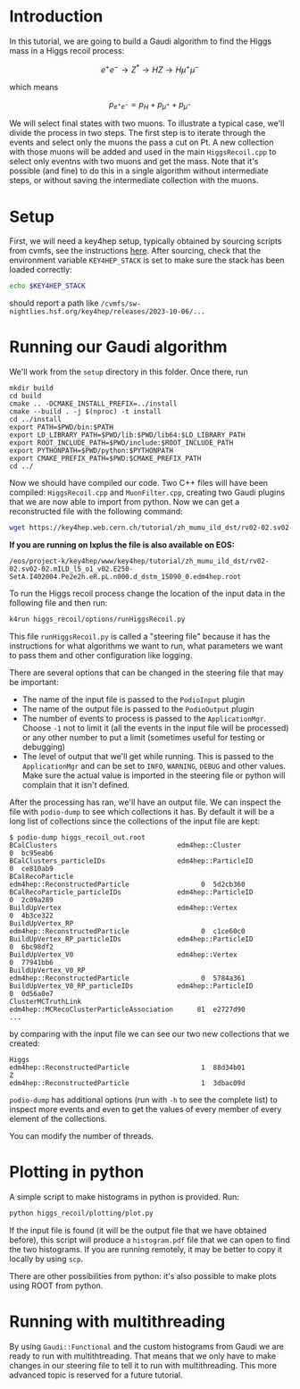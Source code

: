# Introduction
In this tutorial, we are going to build a Gaudi algorithm to find the Higgs mass
in a Higgs recoil process:

```math
e^+ e^-\rightarrow Z^*\rightarrow HZ\rightarrow H\mu^+\mu^-
```

which means

```math
p_{e^+ e^-}=p_H+p_{\mu^+}+p_{\mu^-}
```

We will select final states with two muons. To illustrate a typical case, we'll
divide the process in two steps. The first step is to iterate through the events
and select only the muons the pass a cut on Pt. A new collection with those
muons will be added and used in the main `HiggsRecoil.cpp` to select only
eventns with two muons and get the mass. Note that it's possible (and fine) to
do this in a single algorithm without intermediate steps, or without saving the
intermediate collection with the muons.

# Setup

First, we will need a key4hep setup, typically obtained by sourcing scripts from
cvmfs, see the instructions
[here](https://key4hep.github.io/key4hep-doc/setup-and-getting-started/README.html).
After sourcing, check that the environment variable `KEY4HEP_STACK` is set to
make sure the stack has been loaded correctly:

``` bash
echo $KEY4HEP_STACK
```

should report a path like `/cvmfs/sw-nightlies.hsf.org/key4hep/releases/2023-10-06/...`

# Running our Gaudi algorithm

We'll work from the `setup` directory in this folder. Once there, run

```
mkdir build
cd build
cmake .. -DCMAKE_INSTALL_PREFIX=../install
cmake --build . -j $(nproc) -t install 
cd ../install
export PATH=$PWD/bin:$PATH
export LD_LIBRARY_PATH=$PWD/lib:$PWD/lib64:$LD_LIBRARY_PATH
export ROOT_INCLUDE_PATH=$PWD/include:$ROOT_INCLUDE_PATH
export PYTHONPATH=$PWD/python:$PYTHONPATH
export CMAKE_PREFIX_PATH=$PWD:$CMAKE_PREFIX_PATH
cd ../
```

Now we should have compiled our code. Two C++ files will have been compiled:
`HiggsRecoil.cpp` and `MuonFilter.cpp`, creating two Gaudi plugins that we are
now able to import from python. Now we can get a reconstructed file with the
following command:

``` bash
wget https://key4hep.web.cern.ch/tutorial/zh_mumu_ild_dst/rv02-02.sv02-02.mILD_l5_o1_v02.E250-SetA.I402004.Pe2e2h.eR.pL.n000.d_dstm_15090_0.edm4hep.root
```

**If you are running on lxplus the file is also available on EOS:**

```
/eos/project-k/key4hep/www/key4hep/tutorial/zh_mumu_ild_dst/rv02-02.sv02-02.mILD_l5_o1_v02.E250-SetA.I402004.Pe2e2h.eR.pL.n000.d_dstm_15090_0.edm4hep.root
```

To run the Higgs recoil process change the location of the input data in the
following file and then run:

``` bash
k4run higgs_recoil/options/runHiggsRecoil.py
```

This file `runHiggsRecoil.py` is called a "steering file" because it has the
instructions for what algorithms we want to run, what parameters we want to pass
them and other configuration like logging.

There are several options that can be changed in the steering file that may be important:
- The name of the input file is passed to the `PodioInput` plugin
- The name of the output file is passed to the `PodioOutput` plugin
- The number of events to process is passed to the `ApplicationMgr`. Choose `-1`
  not to limit it (all the events in the input file will be processed) or any
  other number to put a limit (sometimes useful for testing or debugging)
- The level of output that we'll get while running. This is passed to the
  `ApplicationMgr` and can be set to `INFO`, `WARNING`, `DEBUG` and other values. Make
  sure the actual value is imported in the steering file or python will complain
  that it isn't defined.

After the processing has ran, we'll have an output file. We can inspect the file
with `podio-dump` to see which collections it has. By default it will be a long
list of collections since the collections of the input file are kept:

```
$ podio-dump higgs_recoil_out.root
BCalClusters                              edm4hep::Cluster                                0  bc95eab6
BCalClusters_particleIDs                  edm4hep::ParticleID                             0  ce810ab9
BCalRecoParticle                          edm4hep::ReconstructedParticle                  0  5d2cb360
BCalRecoParticle_particleIDs              edm4hep::ParticleID                             0  2c09a289
BuildUpVertex                             edm4hep::Vertex                                 0  4b3ce322
BuildUpVertex_RP                          edm4hep::ReconstructedParticle                  0  c1ce60c0
BuildUpVertex_RP_particleIDs              edm4hep::ParticleID                             0  6bc98df2
BuildUpVertex_V0                          edm4hep::Vertex                                 0  77941bb6
BuildUpVertex_V0_RP                       edm4hep::ReconstructedParticle                  0  5784a361
BuildUpVertex_V0_RP_particleIDs           edm4hep::ParticleID                             0  0d56a0e7
ClusterMCTruthLink                        edm4hep::MCRecoClusterParticleAssociation      81  e2727d90
...
```

by comparing with the input file we can see our two new collections that we
created:
```
Higgs                                     edm4hep::ReconstructedParticle                  1  88d34b01
Z                                         edm4hep::ReconstructedParticle                  1  3dbac09d
```

`podio-dump` has additional options (run with `-h` to see the complete list) to
inspect more events and even to get the values of every member of every element
of the collections.


You can modify the number of threads.

# Plotting in python

A simple script to make histograms in python is provided. Run:

``` bash
python higgs_recoil/plotting/plot.py
```

If the input file is found (it will be the output file that we have obtained
before), this script will produce a `histogram.pdf` file that we can open to
find the two histograms. If you are running remotely, it may be better to copy
it locally by using `scp`.

There are other possibilities from python: it's also possible to make plots
using ROOT from python.

# Running with multithreading

By using `Gaudi::Functional` and the custom histograms from Gaudi we are ready
to run with multithtreading. That means that we only have to make changes in our
steering file to tell it to run with multithreading. This more advanced topic is
reserved for a future tutorial.

